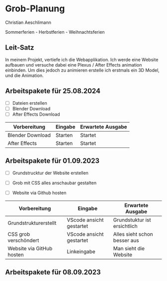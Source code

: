 # Grob-Planung

Christian Aeschlimann

Sommerferien - Herbstferien - Weihnachtsferien

## Leit-Satz

In meinem Projekt, vertiefe ich die Webapplikation. Ich werde eine Website aufbauen und versuche dabei eine Plexus / After Effects animation einbinden. Um dies jedoch zu animieren erstelle ich erstmals ein 3D Model, und die Animation.

## Arbeitspakete für 25.08.2024



- [ ] Dateien erstellen
- [ ] Blender Download
- [ ] After Effects Download

| Vorbereitung             | Eingabe | Erwartete Ausgabe |
| ------------------------ | ------- | ----------------- |
| Blender Download | Starten  | Startet     |
| After Effects | Starten  | Startet     |



## Arbeitspakete für 01.09.2023


- [ ] Grundstrucktur der Website erstellen
- [ ] Grob mit CSS alles anschaubar gestalten
- [ ] Website via Github hosten


| Vorbereitung             | Eingabe | Erwartete Ausgabe |
| ------------------------ | ------- | ----------------- |
| Grundstrukturerstellt | VScode ansicht gestartet  |Grundstuktur ist ersichtlich  |
| CSS grob verschöndert | VScode ansicht gestartet  | Alles sieht schon besser aus    |
| Website via GitHub hosten | Linkeingabe | Man sieht die Website |


## Arbeitspakete für 08.09.2023
